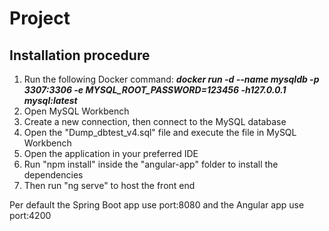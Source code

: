 # Project
## Installation procedure
1. Run the following Docker command:
   ***docker run -d --name mysqldb -p 3307:3306 -e MYSQL_ROOT_PASSWORD=123456 -h127.0.0.1 mysql:latest***
2. Open MySQL Workbench
3. Create a new connection, then connect to the MySQL database
4. Open the "Dump_dbtest_v4.sql" file and execute the file in MySQL Workbench
5. Open the application in your preferred IDE
6. Run "npm install" inside the "angular-app" folder to install the dependencies
7. Then run "ng serve" to host the front end

Per default the Spring Boot app use port:8080 and the Angular app use port:4200
